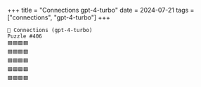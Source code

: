+++
title = "Connections gpt-4-turbo"
date = 2024-07-21
tags = ["connections", "gpt-4-turbo"]
+++

```text
🤖 Connections (gpt-4-turbo) 
Puzzle #406
🟦🟦🟪🟦
🟦🟦🟦🟩
🟦🟦🟦🟦
🟩🟩🟪🟩
🟩🟩🟪🟩
```

